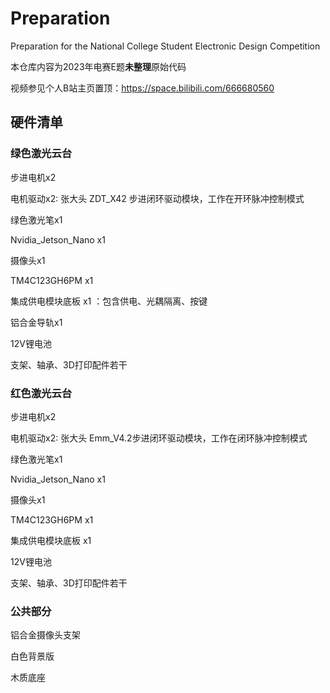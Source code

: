 # Preparation
Preparation for the National College Student Electronic Design Competition

本仓库内容为2023年电赛E题**未整理**原始代码

视频参见个人B站主页置顶：https://space.bilibili.com/666680560

## 硬件清单

### 绿色激光云台

步进电机x2

电机驱动x2: 张大头 ZDT_X42 步进闭环驱动模块，工作在开环脉冲控制模式

绿色激光笔x1

Nvidia_Jetson_Nano x1

摄像头x1

TM4C123GH6PM x1

集成供电模块底板 x1 ：包含供电、光耦隔离、按键

铝合金导轨x1

12V锂电池

支架、轴承、3D打印配件若干

### 红色激光云台

步进电机x2

电机驱动x2: 张大头 Emm_V4.2步进闭环驱动模块，工作在闭环脉冲控制模式

绿色激光笔x1

Nvidia_Jetson_Nano x1

摄像头x1

TM4C123GH6PM x1

集成供电模块底板 x1

12V锂电池

支架、轴承、3D打印配件若干

### 公共部分

铝合金摄像头支架

白色背景版

木质底座



